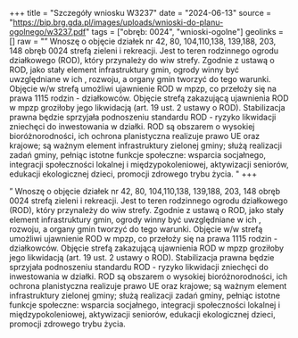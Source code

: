 +++
title = "Szczegóły wniosku W3237"
date = "2024-06-13"
source = "https://bip.brg.gda.pl/images/uploads/wnioski-do-planu-ogolnego/w3237.pdf"
tags = ["obręb: 0024", "wnioski-ogolne"]
geolinks = []
raw = "” Wnoszę o objęcie działek nr 42, 80, 104,110,138, 139,188, 203, 148 obręb 0024 strefą zieleni i rekreacji. Jest to teren rodzinnego ogrodu działkowego (ROD), który przynależy do wiw strefy. Zgodnie z ustawą o ROD, jako stały element infrastruktury gmin, ogrody winny być uwzględniane w ich , rozwoju, a organy gmin tworzyć do tego warunki. Objęcie w/w strefą umożliwi ujawnienie ROD w mpzp, co przełoży się na prawa 1115 rodzin - działkowców. Objęcie strefą zakazującą ujawnienia ROD w mpzp groziłoby jego likwidacją (art. 19 ust. 2 ustawy o ROD). Stabilizacja prawna będzie sprzyjała podnoszeniu standardu ROD - ryzyko likwidacji zniechęci do inwestowania w działki. ROD są obszarem o wysokiej bioróżnorodności, ich ochrona planistyczna realizuje prawo UE oraz krajowe; są ważnym element infrastruktury zielonej gminy; służą realizacji zadań gminy, pełniąc istotne funkcje społeczne: wsparcia socjałnego, integracji społeczności lokalnej i międzypokoleniowej, aktywizacji seniorów, edukacji ekologicznej dzieci, promocji zdrowego trybu życia. "
+++

” Wnoszę o objęcie działek nr 42, 80, 104,110,138, 139,188, 203, 148 obręb 0024 strefą zieleni i
rekreacji. Jest to teren rodzinnego ogrodu działkowego (ROD), który przynależy do wiw strefy. Zgodnie
z ustawą o ROD, jako stały element infrastruktury gmin, ogrody winny być uwzględniane w ich
, rozwoju, a organy gmin tworzyć do tego warunki. Objęcie w/w strefą umożliwi ujawnienie ROD w mpzp,
co przełoży się na prawa 1115 rodzin - działkowców. Objęcie strefą zakazującą ujawnienia ROD w mpzp
groziłoby jego likwidacją (art. 19 ust. 2 ustawy o ROD). Stabilizacja prawna będzie sprzyjała
podnoszeniu standardu ROD - ryzyko likwidacji zniechęci do inwestowania w działki. ROD są
obszarem o wysokiej bioróżnorodności, ich ochrona planistyczna realizuje prawo UE oraz krajowe; są
ważnym element infrastruktury zielonej gminy; służą realizacji zadań gminy, pełniąc istotne funkcje
społeczne: wsparcia socjałnego, integracji społeczności lokalnej i międzypokoleniowej, aktywizacji
seniorów, edukacji ekologicznej dzieci, promocji zdrowego trybu życia.



